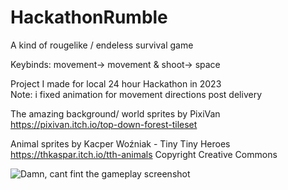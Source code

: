 # HackathonRumble
A kind of rougelike / endeless survival game

Keybinds:  movement-> movement &  shoot-> space  

Project I made for local 24 hour Hackathon in 2023\
Note: i fixed animation for movement directions post delivery

The amazing background/ world sprites by PixiVan\
https://pixivan.itch.io/top-down-forest-tileset

Animal sprites by Kacper Woźniak - Tiny Tiny Heroes\
https://thkaspar.itch.io/tth-animals
Copyright Creative Commons

![Damn, cant fint the gameplay screenshot](https://github.com/OlavPL/HackathonRumble/blob/assets/ThumbnailHackathonrumble.PNG)

